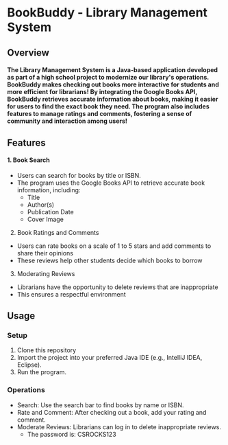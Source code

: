 # BookBuddy - Library Management System
## Overview
#### The Library Management System is a Java-based application developed as part of a high school project to modernize our library's operations. BookBuddy makes checking out books more interactive for students and more efficient for librarians! By integrating the Google Books API, BookBuddy retrieves accurate information about books, making it easier for users to find the exact book they need. The program also includes features to manage ratings and comments, fostering a sense of community and interaction among users!
## Features
#### 1. Book Search
- Users can search for books by title or ISBN.
- The program uses the Google Books API to retrieve accurate book information, including:
  - Title
  - Author(s)
  - Publication Date
  - Cover Image
2. Book Ratings and Comments
- Users can rate books on a scale of 1 to 5 stars and add comments to share their opinions
- These reviews help other students decide which books to borrow
3. Moderating Reviews
- Librarians have the opportunity to delete reviews that are inappropriate
- This ensures a respectful environment

## Usage
### Setup
1. Clone this repository
2. Import the project into your preferred Java IDE (e.g., IntelliJ IDEA, Eclipse).
3. Run the program.
### Operations
- Search: Use the search bar to find books by name or ISBN.
- Rate and Comment: After checking out a book, add your rating and comment.
- Moderate Reviews: Librarians can log in to delete inappropriate reviews.
  - The password is: CSROCKS123
